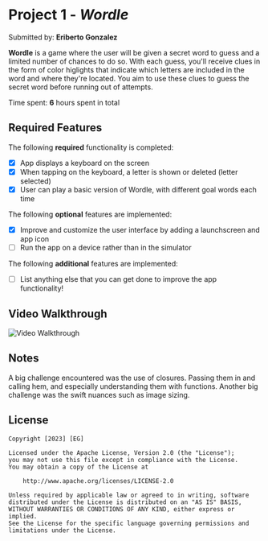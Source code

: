 # Project 1 - *Wordle*

Submitted by: **Eriberto Gonzalez**

**Wordle** is a game where the user will be given a secret word to guess and a limited number of chances to do so. With each guess, you'll receive clues in the form of color higlights that indicate which letters are included in the word and where they're located. You aim to use these clues to guess the secret word before running out of attempts. 

Time spent: **6** hours spent in total

## Required Features

The following **required** functionality is completed:

- [X] App displays a keyboard on the screen
- [X] When tapping on the keyboard, a letter is shown or deleted (letter selected)
- [X] User can play a basic version of Wordle, with different goal words each time

The following **optional** features are implemented:

- [X] Improve and customize the user interface by adding a launchscreen and app icon
- [ ] Run the app on a device rather than in the simulator

The following **additional** features are implemented:

- [ ] List anything else that you can get done to improve the app functionality!

## Video Walkthrough

<img src= 'Screen Recording 2023-09-20 at 10.01.35 AM.mov' title='Video Walkthrough' width='' alt='Video Walkthrough' />


## Notes
A big challenge encountered was the use of closures. Passing them in and calling hem, and especially understanding them with functions.
Another big challenge was the swift nuances such as image sizing.

## License

    Copyright [2023] [EG]
    
    Licensed under the Apache License, Version 2.0 (the "License");
    you may not use this file except in compliance with the License.
    You may obtain a copy of the License at

        http://www.apache.org/licenses/LICENSE-2.0

    Unless required by applicable law or agreed to in writing, software
    distributed under the License is distributed on an "AS IS" BASIS,
    WITHOUT WARRANTIES OR CONDITIONS OF ANY KIND, either express or implied.
    See the License for the specific language governing permissions and
    limitations under the License.
